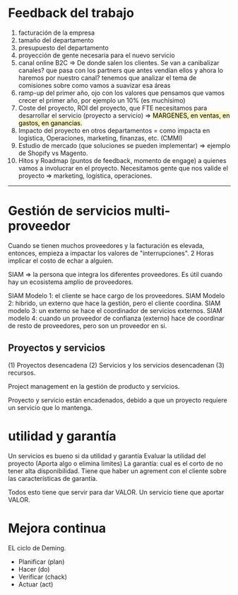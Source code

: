 
# Feedback del trabajo

1) facturación de la empresa
2) tamaño del departamento
3) presupuesto del departamento
4) proyección de gente necesaria para el nuevo servicio
5) canal online B2C => De donde salen los clientes. Se van a canibalizar canales? que pasa con los partners que antes vendían ellos y ahora lo haremos por nuestro canal? tenemos que analizar el tema de comisiones sobre como vamos a suavizar esa áreas 
6) ramp-up del primer año, ojo con los valores que pensamos que vamos  crecer el primer año, por ejemplo un 10% (es muchísimo)
7) Coste del proyecto, ROI del proyecto, que FTE necesitamos para desarrollar el servicio (proyecto a servicio) => <mark style="background: #FFF3A3A6;">MARGENES, en ventas, en gastos, en ganancias.</mark>
8) Impacto del proyecto en otros departamentos = como impacta en logística, Operaciones, marketing, finanzas, etc. (CMMI)
9) Estudio de mercado (que soluciones se pueden implementar) => ejemplo de Shopify vs Magento.
10) Hitos y Roadmap (puntos de feedback, momento de engage) a quienes vamos a involucrar en el proyecto. Necesitamos gente que nos valide el proyecto => marketing, logística, operaciones.

---

# Gestión de servicios multi-proveedor

Cuando se tienen muchos proveedores y la facturación es elevada, entonces, empieza a impactar los valores de "interrupciones". 2 Horas implicar el costo de echar a alguien.

SIAM => la persona que integra los diferentes proveedores. Es útil cuando hay un ecosistema amplio de proveedores.

SIAM Modelo 1: el cliente se hace cargo de los proveedores.
SIAM Modelo 2: hibrido, un externo que hace la gestión, pero el cliente coordina.
SIAM modelo 3: un externo se hace el coordinador de servicios externos.
SIAM modelo 4: cuando un proveedor de confianza (externo) hace de coordinar de resto de proveedores, pero son un proveedor en si.

## Proyectos y servicios

(1) Proyectos desencadena  (2) Servicios  y los servicios desencadenan (3) recursos.

Project management en la gestión de producto y servicios.

Proyecto y servicio están encadenados, debido a que un proyecto requiere un servicio que lo mantenga.

# utilidad y garantía

Un servicios es bueno si da utilidad y garantía
Evaluar la utilidad del proyecto (Aporta algo o elimina limites)
La garantía:  cual es el corto de no tener alta disponibilidad.
Tiene que haber un agrement con el cliente sobre las características de garantía.

Todos esto tiene que servir para dar VALOR. Un servicio tiene que aportar VALOR.


# Mejora continua

EL ciclo de Deming. 
- Planificar (plan)
- Hacer (do)
- Verificar (chack)
- Actuar (act)

